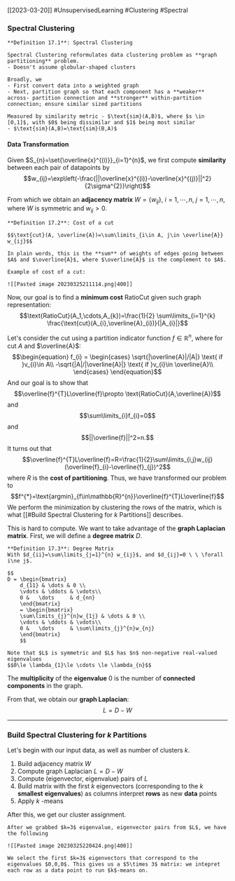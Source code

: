 [[2023-03-20]] #UnsupervisedLearning #Clustering #Spectral

### Spectral Clustering

```ad-important
**Definition 17.1**: Spectral Clustering

Spectral Clustering reformulates data clustering problem as **graph partitioning** problem.
- Doesn't assume globular-shaped clusters

Broadly, we
- First convert data into a weighted graph
- Next, partition graph so that each component has a **weaker** across- partition connection and **stronger** within-partition connection; ensure similar sized partitions

Measured by similarity metric - $\text{sim}(A,B)$, where $s \in [0,1]$, with $0$ being dissimilar and $1$ being most similar
- $\text{sim}(A,B)=\text{sim}(B,A)$
```

#### Data Transformation
Given $S_{n}=\set{\overline{x}^{(i)}}_{i=1}^{n}$, we first compute **similarity** between each pair of datapoints by
$$w_{ij}=\exp\left(-\frac{||\overline{x}^{(i)}-\overline{x}^{(j)}||^2}{2\sigma^{2}}\right)$$

From which we obtain an **adjacency matrix** $W=\{w_{ij}\}$, $i=1,\cdots,n$, $j=1,\cdots,n$, where $W$ is symmetric and $w_{ij}>0$.

```ad-important
**Definition 17.2**: Cost of a cut

$$\text{cut}(A, \overline{A})=\sum\limits_{i\in A, j\in \overline{A}} w_{ij}$$

In plain words, this is the **sum** of weights of edges going between $A$ and $\overline{A}$, where $\overline{A}$ is the complement to $A$.
```

```ad-example
Example of cost of a cut:

![[Pasted image 20230325211114.png|400]]
```

Now, our goal is to find a **minimum cost** RatioCut given such graph representation:
$$\text{RatioCut}(A_1,\cdots,A_{k})=\frac{1}{2} \sum\limits_{i=1}^{k} \frac{\text{cut}(A_{i},\overline{A}_{i})}{|A_{i}|}$$

Let's consider the cut using a partition indicator function $f\in\mathbb{R}^n$, where for cut $A$ and $\overline{A}$:
$$\begin{equation}
  f_{i} =
    \begin{cases}
      \sqrt{|\overline{A}|/|A|} \text{ if }v_{i}\in A\\
      -\sqrt{|A|/|\overline{A}|} \text{ if }v_{i}\in \overline{A}\\
    \end{cases} \end{equation}$$
And our goal is to show that
$$\overline{f}^{T}L\overline{f}\propto \text{RatioCut}(A,\overline{A})$$ and$$\sum\limits_{i}f_{i}=0$$and$$||\overline{f}||^2=n.$$
It turns out that $$\overline{f}^{T}L\overline{f}=R=\frac{1}{2}\sum\limits_{i,j}w_{ij}(\overline{f}_{i}-\overline{f}_{j})^2$$
where $R$ is the **cost of partitioning**. Thus, we have transformed our problem to $$f^{*}=\text{argmin}_{f\in\mathbb{R}^{n}}\overline{f}^{T}L\overline{f}$$
We perform the minimization by clustering the rows of the matrix, which is what [[#Build Spectral Clustering for $k$ Partitions]] describes.

This is hard to compute. We want to take advantage of the **graph Laplacian matrix**. First, we will define a **degree matrix** $D$.

```ad-important
**Definition 17.3**: Degree Matrix
With $d_{ii}=\sum\limits_{j=1}^{n} w_{ij}$, and $d_{ij}=0 \ \ \forall i\ne j$.

$$
D = \begin{bmatrix} 
    d_{11} & \dots & 0 \\
    \vdots & \ddots & \vdots\\
    0 &   \dots     & d_{nn} 
    \end{bmatrix}
    = \begin{bmatrix} 
    \sum\limits_{j}^{n}w_{1j} & \dots & 0 \\
    \vdots & \ddots & \vdots\\
    0 &   \dots     & \sum\limits_{j}^{n}w_{nj} 
    \end{bmatrix}
    $$

Note that $L$ is symmetric and $L$ has $n$ non-negative real-valued eigenvalues
$$0\le \lambda_{1}\le \cdots \le \lambda_{n}$$
```

The **multiplicity** of the **eigenvalue** $0$ is the number of **connected components** in the graph.

From that, we obtain our **graph Laplacian**:
$$L=D-W$$

---

### Build Spectral Clustering for $k$ Partitions
Let's begin with our input data, as well as number of clusters $k$.

1. Build adjacency matrix $W$
2. Compute graph Laplacian $L=D-W$
3. Compute (eigenvector, eigenvalue) pairs of $L$
4. Build matrix with the first $k$ eigenvectors (corresponding to the $k$ **smallest** **eigenvalues**) as columns interpret **rows** as new **data** points
5. Apply $k$ -means

After this, we get our cluster assignment.

```ad-example
After we grabbed $k=3$ eigenvalue, eigenvector pairs from $L$, we have the following

![[Pasted image 20230325220424.png|400]]

We select the first $k=3$ eigenvectors that correspond to the eigenvalues $0,0,0$. This gives us a $5\times 3$ matrix: we intepret each row as a data point to run $k$-means on.
```
